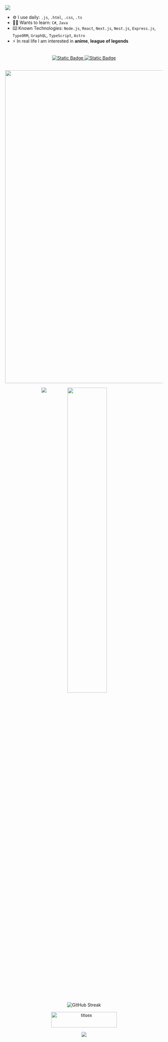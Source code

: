 <img src="https://readme-typing-svg.herokuapp.com?font=Fira+Code&weight=700&size=23&pause=1000&color=FF813F&center=true&width=570&lines=Hi+there%2C+I'm+a+Full+Stack+Web+Developer">

- ⚙️ I use daily: `.js`, `.html`, `.css`, `.ts`
- 👨‍🎓 Wants to learn: `C#`, `Java`
- ⌨️ Known Technologies: `Node.js`, `React`, `Next.js`, `Nest.js`, `Express.js`, `TypeORM`, `GraphQL`, `TypeScript`, `Astro`
- ⚡️ In real life I am interested in **anime**, **league of legends**

<br>

<div align=center>
  <a target="_blank" href="https://t.me/titsex">
    <img alt="Static Badge" src="https://img.shields.io/badge/Telegram-black?style=for-the-badge&logo=telegram&logoColor=white&color=%2300FF0000&link=https%3A%2F%2Ft.me%2Ftitsex">
  </a>
  
  <a target="_blank" href="https://discordapp.com/users/497029288822833163">
    <img alt="Static Badge" src="https://img.shields.io/badge/Discord-black?style=for-the-badge&logo=discord&logoColor=white&color=%2300FF0000&link=https%3A%2F%2Fdiscordapp.com%2Fusers%2F497029288822833163">
  </a>
</div>

<br>

<p align="center">
  <img src="https://wakatime.com/share/@0d1080f1-b92f-41c1-b720-948d701956d8/ff039427-b90e-4300-af29-8d5a46173f5f.png" width="1000">
</p>

<div align="center">
  <img align="top" src="https://github-readme-stats-titsex.vercel.app/api/top-langs/?username=titsex&hide_border=true&theme=darcula&bg_color=00000000&langs_count=2&hide=jupyter%20notebook,tex,css,php,shell">
   <img height="50%" width="auto" src ="https://github-readme-stats-titsex.vercel.app/api?username=titsex&show_icons=true&count_private=true&theme=darcula&hide_border=true&hide=issues,contribs&bg_color=00000000">
</div>
 
<p align="center">
  <img src="https://github-readme-streak-stats-rho-three.vercel.app?user=titsex&theme=dark&hide_border=true&border_radius=0&background=EB545400" alt="GitHub Streak" />
</p>

<p align="center">
  <a target="_blank" href="https://www.buymeacoffee.com/titsex">
    <img align="center" src="https://cdn.buymeacoffee.com/buttons/v2/default-orange.png" height="50" width="210" alt="titsex" />
  </a>
</p>

<p align="center">
  <img src="https://komarev.com/ghpvc/?username=titsex">
</p>
